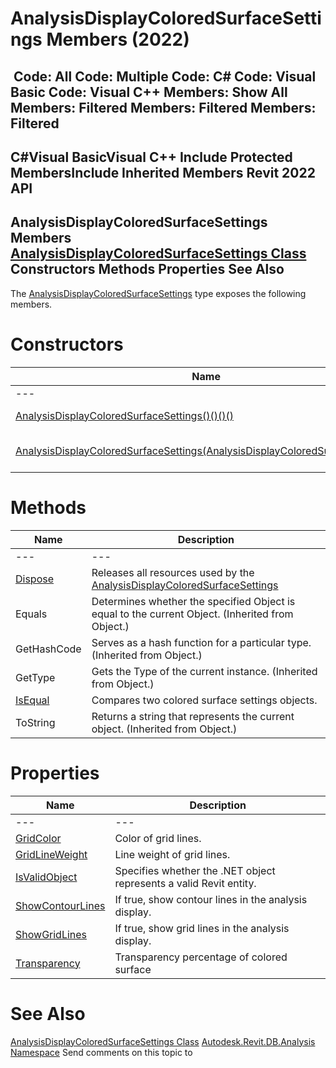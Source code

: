 # AnalysisDisplayColoredSurfaceSettings Members (2022)

﻿
 Code: All Code: Multiple Code: C# Code: Visual Basic Code: Visual C++  Members: Show All Members: Filtered Members: Filtered Members: Filtered   
---  
C#Visual BasicVisual C++
Include Protected MembersInclude Inherited Members
Revit 2022 API  
---  
AnalysisDisplayColoredSurfaceSettings Members  
[AnalysisDisplayColoredSurfaceSettings Class](fce3c08c-0ec4-4a73-6bbd-975f8b754012.md "AnalysisDisplayColoredSurfaceSettings Class") Constructors Methods Properties See Also  
---  
The [AnalysisDisplayColoredSurfaceSettings](fce3c08c-0ec4-4a73-6bbd-975f8b754012.md "AnalysisDisplayColoredSurfaceSettings Class") type exposes the following members.
# Constructors
| Name | Description |
| --- | --- |
| --- | --- | --- |
| [AnalysisDisplayColoredSurfaceSettings()()()()](65b5cb2e-ac1b-fad5-b101-43d26eab6022.md "AnalysisDisplayColoredSurfaceSettings Constructor") | Constructs a default instance of colored surface settings. |
| [AnalysisDisplayColoredSurfaceSettings(AnalysisDisplayColoredSurfaceSettings)](edcd1ef9-d7a0-a0d2-da4b-027e01da58aa.md "AnalysisDisplayColoredSurfaceSettings Constructor \(AnalysisDisplayColoredSurfaceSettings\)") | Constructs a new copy of the input AnalysisDisplayColoredSurfaceSettings object. |

# Methods
| Name | Description |
| --- | --- |
| --- | --- | --- |
| [Dispose](f73cd7db-0c07-84ea-9f54-0317045eb812.md "Dispose Method") | Releases all resources used by the [AnalysisDisplayColoredSurfaceSettings](fce3c08c-0ec4-4a73-6bbd-975f8b754012.md "AnalysisDisplayColoredSurfaceSettings Class") |
| Equals | Determines whether the specified Object is equal to the current Object. (Inherited from Object.) |
| GetHashCode | Serves as a hash function for a particular type.  (Inherited from Object.) |
| GetType | Gets the Type of the current instance. (Inherited from Object.) |
| [IsEqual](b13108e8-e02f-baed-76a0-05e2bf44df0f.md "IsEqual Method") | Compares two colored surface settings objects. |
| ToString | Returns a string that represents the current object. (Inherited from Object.) |

# Properties
| Name | Description |
| --- | --- |
| --- | --- | --- |
| [GridColor](b64ac4b3-5d1a-818e-37f7-de6440819787.md "GridColor Property") | Color of grid lines. |
| [GridLineWeight](0e793e9f-b24d-7f25-3fa2-a13dd752bfa2.md "GridLineWeight Property") | Line weight of grid lines. |
| [IsValidObject](7af62ce0-6934-63ba-dcf0-2407fa806012.md "IsValidObject Property") | Specifies whether the .NET object represents a valid Revit entity. |
| [ShowContourLines](2bab272e-0ee5-abee-8b5b-2a95234fce3c.md "ShowContourLines Property") | If true, show contour lines in the analysis display. |
| [ShowGridLines](809dd21e-0783-3ce9-b30d-9bc4fbeba123.md "ShowGridLines Property") | If true, show grid lines in the analysis display. |
| [Transparency](9f1d805b-419f-5b60-581f-4b0879df4df4.md "Transparency Property") | Transparency percentage of colored surface |

# See Also
[AnalysisDisplayColoredSurfaceSettings Class](fce3c08c-0ec4-4a73-6bbd-975f8b754012.md "AnalysisDisplayColoredSurfaceSettings Class")
[Autodesk.Revit.DB.Analysis Namespace](958e2e12-587d-f188-5d7b-f13d7dbfdf48.md "Autodesk.Revit.DB.Analysis Namespace")
Send comments on this topic to 